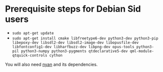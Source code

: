 # Prerequisite steps for Debian Sid users

 - `sudo apt-get update`
 - `sudo apt-get install cmake libfreetype6-dev python3-dev python3-pip libepoxy-dev libsdl2-dev libsdl2-image-dev libopusfile-dev libfontconfig1-dev libharfbuzz-dev libpng-dev opus-tools python3-pil python3-numpy python3-pygments qtdeclarative5-dev qml-module-qtquick-controls cython`

You will also need [nyan](https://github.com/SFTtech/nyan/) and its dependencies.
